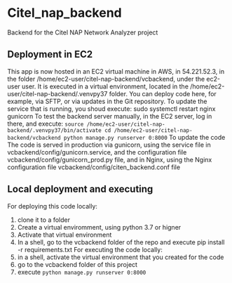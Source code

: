 # Citel_nap_backend
Backend for the Citel NAP Network Analyzer project

## Deployment in EC2
This app is now hosted in an EC2 virtual machine in AWS,
in 54.221.52.3, in the folder /home/ec2-user/citel-nap-backend/vcbackend,
under the ec2-user user. It is executed in a virtual environment, located in
the /home/ec2-user/citel-nap-backend/.venvpy37 folder.
You can deploy code here, for example, via SFTP, or via updates in the Git 
repository.
To update the service that is running, you shoud execute:
sudo systemctl restart nginx gunicorn
To test the backend server manually, in the EC2 server,
log in there, and execute:
`
source /home/ec2-user/citel-nap-backend/.venvpy37/bin/activate
cd /home/ec2-user/citel-nap-backend/vcbackend
python manage.py runserver 0:8000
`
To update the code
The code is served in production via gunicorn, using the service 
file in vcbackend/config/gunicorn.service, and the configuration 
file vcbackend/config/gunicorn_prod.py file, and in Nginx, using 
the Nginx configuration file vcbackend/config/citen_backend.conf file

## Local deployment and executing
For deploying this code locally:
1. clone it to a folder
2. Create a virtual enviromment, using python 3.7 or higner
3. Activate that virtual environment
4. In a shell, go to the vcbackend folder of the repo and execute pip install -r requirements.txt
For executing the code locally:
1. in a shell, activate the virtual environment that you created for the code
2. go to the vcbackend folder of this project
3. execute `python manage.py runserver 0:8000`